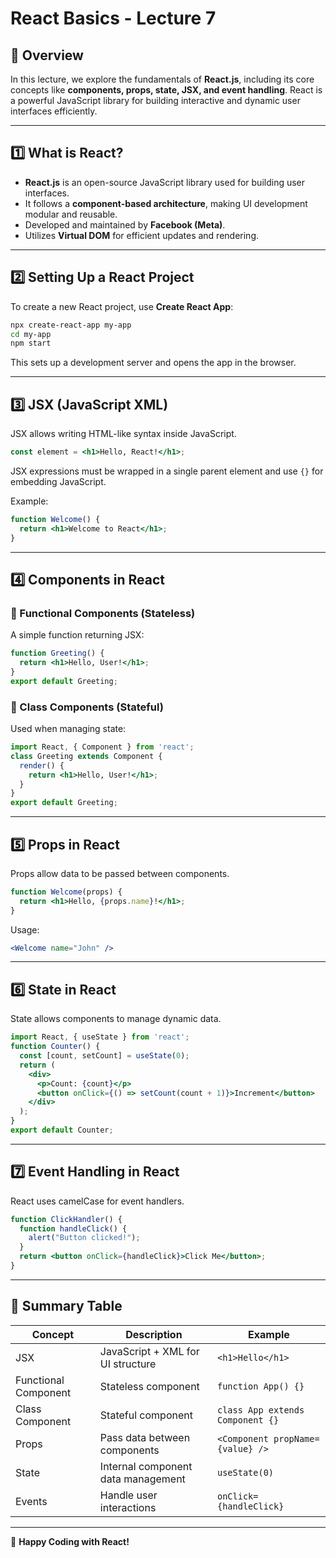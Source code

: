 # **React Basics - Lecture 7**

## **📌 Overview**
In this lecture, we explore the fundamentals of **React.js**, including its core concepts like **components, props, state, JSX, and event handling**. React is a powerful JavaScript library for building interactive and dynamic user interfaces efficiently.

---

## **1️⃣ What is React?**
- **React.js** is an open-source JavaScript library used for building user interfaces.
- It follows a **component-based architecture**, making UI development modular and reusable.
- Developed and maintained by **Facebook (Meta)**.
- Utilizes **Virtual DOM** for efficient updates and rendering.

---

## **2️⃣ Setting Up a React Project**
To create a new React project, use **Create React App**:
```bash
npx create-react-app my-app
cd my-app
npm start
```
This sets up a development server and opens the app in the browser.

---

## **3️⃣ JSX (JavaScript XML)**
JSX allows writing HTML-like syntax inside JavaScript.
```jsx
const element = <h1>Hello, React!</h1>;
```
JSX expressions must be wrapped in a single parent element and use `{}` for embedding JavaScript.

Example:
```jsx
function Welcome() {
  return <h1>Welcome to React</h1>;
}
```

---

## **4️⃣ Components in React**
### **🔹 Functional Components** (Stateless)
A simple function returning JSX:
```jsx
function Greeting() {
  return <h1>Hello, User!</h1>;
}
export default Greeting;
```

### **🔹 Class Components** (Stateful)
Used when managing state:
```jsx
import React, { Component } from 'react';
class Greeting extends Component {
  render() {
    return <h1>Hello, User!</h1>;
  }
}
export default Greeting;
```

---

## **5️⃣ Props in React**
Props allow data to be passed between components.
```jsx
function Welcome(props) {
  return <h1>Hello, {props.name}!</h1>;
}
```
Usage:
```jsx
<Welcome name="John" />
```

---

## **6️⃣ State in React**
State allows components to manage dynamic data.
```jsx
import React, { useState } from 'react';
function Counter() {
  const [count, setCount] = useState(0);
  return (
    <div>
      <p>Count: {count}</p>
      <button onClick={() => setCount(count + 1)}>Increment</button>
    </div>
  );
}
export default Counter;
```

---

## **7️⃣ Event Handling in React**
React uses camelCase for event handlers.
```jsx
function ClickHandler() {
  function handleClick() {
    alert("Button clicked!");
  }
  return <button onClick={handleClick}>Click Me</button>;
}
```

---

## **📌 Summary Table**
| Concept | Description | Example |
|---------|-------------|---------|
| JSX | JavaScript + XML for UI structure | `<h1>Hello</h1>` |
| Functional Component | Stateless component | `function App() {}` |
| Class Component | Stateful component | `class App extends Component {}` |
| Props | Pass data between components | `<Component propName={value} />` |
| State | Internal component data management | `useState(0)` |
| Events | Handle user interactions | `onClick={handleClick}` |

---

🚀 **Happy Coding with React!**


